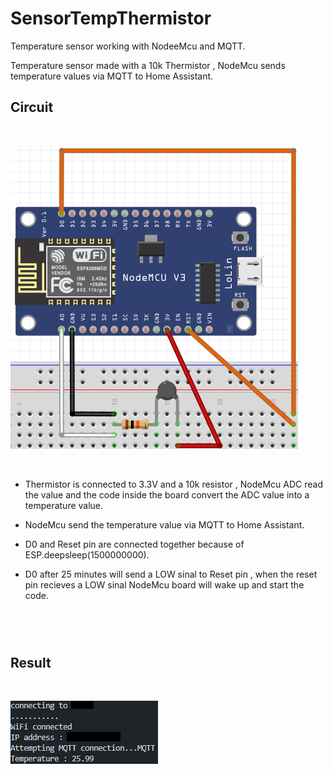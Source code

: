 # SensorTempThermistor

Temperature sensor working with NodeeMcu and MQTT.

Temperature sensor made with a 10k Thermistor , NodeMcu sends temperature values via MQTT to Home Assistant.





## Circuit
<br>

![GitHub Logo](https://github.com/xDiogox/SensorTempThermistor/blob/master/Images/Setup.png)

<br>

- Thermistor is connected to 3.3V and a 10k resistor , NodeMcu ADC read the value and the code inside the board convert the ADC value into a temperature value.
 
- NodeMcu send the temperature value via MQTT to Home Assistant.

- D0 and Reset pin are connected together because of ESP.deepsleep(1500000000). 

- D0 after 25 minutes will send a LOW sinal to Reset pin , when the reset pin recieves a LOW sinal NodeMcu board will wake up and start the code.

<br>
<br>

<h1>

 
## Result

<br>

![GitHub Logo](https://github.com/xDiogox/SensorTempThermistor/blob/master/Images/Result.png)

<br>
<h1>


